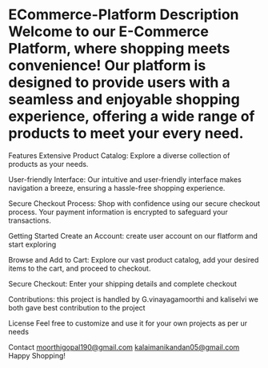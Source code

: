 # ECommerce-Platform Description Welcome to our E-Commerce Platform, where shopping meets convenience! Our platform is designed to provide users with a seamless and enjoyable shopping experience, offering a wide range of products to meet your every need.

Features Extensive Product Catalog: Explore a diverse collection of products as your needs.

User-friendly Interface: Our intuitive and user-friendly interface makes navigation a breeze, ensuring a hassle-free shopping experience.

Secure Checkout Process: Shop with confidence using our secure checkout process. Your payment information is encrypted to safeguard your transactions.

Getting Started Create an Account: create user account on our flatform and start exploring

Browse and Add to Cart: Explore our vast product catalog, add your desired items to the cart, and proceed to checkout.

Secure Checkout: Enter your shipping details and complete checkout

Contributions: this project is handled by G.vinayagamoorthi and kaliselvi we both gave best contribution to the project

License Feel free to customize and use it for your own projects as per ur needs

Contact moorthigopal190@gmail.com
kalaimanikandan05@gmail.com
Happy Shopping!
